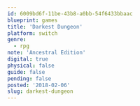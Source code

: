 ```yaml
---
id: 6009bd6f-11be-43b8-a0bb-54f6433bbaac
blueprint: games
title: 'Darkest Dungeon'
platform: switch
genre:
  - rpg
note: 'Ancestral Edition'
digital: true
physical: false
guide: false
pending: false
posted: '2018-02-06'
slug: darkest-dungeon
---
```

